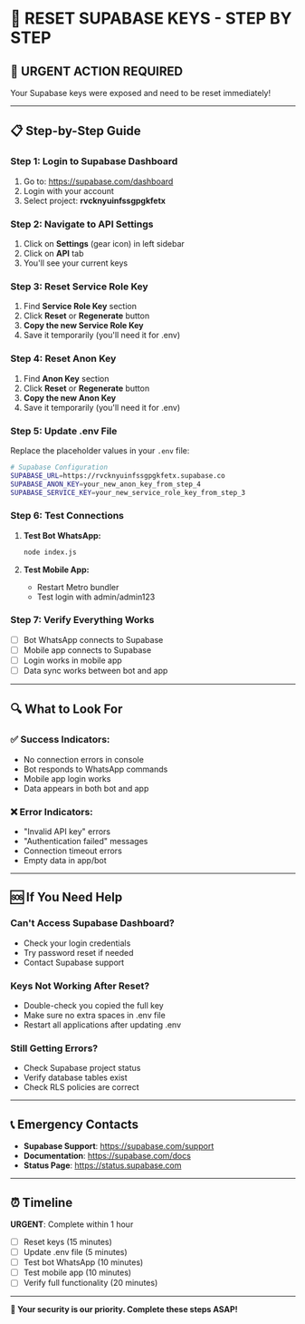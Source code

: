 # 🔑 RESET SUPABASE KEYS - STEP BY STEP

## 🚨 **URGENT ACTION REQUIRED**

Your Supabase keys were exposed and need to be reset immediately!

---

## 📋 **Step-by-Step Guide**

### **Step 1: Login to Supabase Dashboard**
1. Go to: https://supabase.com/dashboard
2. Login with your account
3. Select project: **rvcknyuinfssgpgkfetx**

### **Step 2: Navigate to API Settings**
1. Click on **Settings** (gear icon) in left sidebar
2. Click on **API** tab
3. You'll see your current keys

### **Step 3: Reset Service Role Key**
1. Find **Service Role Key** section
2. Click **Reset** or **Regenerate** button
3. **Copy the new Service Role Key**
4. Save it temporarily (you'll need it for .env)

### **Step 4: Reset Anon Key**
1. Find **Anon Key** section  
2. Click **Reset** or **Regenerate** button
3. **Copy the new Anon Key**
4. Save it temporarily (you'll need it for .env)

### **Step 5: Update .env File**
Replace the placeholder values in your `.env` file:

```bash
# Supabase Configuration
SUPABASE_URL=https://rvcknyuinfssgpgkfetx.supabase.co
SUPABASE_ANON_KEY=your_new_anon_key_from_step_4
SUPABASE_SERVICE_KEY=your_new_service_role_key_from_step_3
```

### **Step 6: Test Connections**
1. **Test Bot WhatsApp:**
   ```bash
   node index.js
   ```
   
2. **Test Mobile App:**
   - Restart Metro bundler
   - Test login with admin/admin123

### **Step 7: Verify Everything Works**
- [ ] Bot WhatsApp connects to Supabase
- [ ] Mobile app connects to Supabase  
- [ ] Login works in mobile app
- [ ] Data sync works between bot and app

---

## 🔍 **What to Look For**

### **✅ Success Indicators:**
- No connection errors in console
- Bot responds to WhatsApp commands
- Mobile app login works
- Data appears in both bot and app

### **❌ Error Indicators:**
- "Invalid API key" errors
- "Authentication failed" messages
- Connection timeout errors
- Empty data in app/bot

---

## 🆘 **If You Need Help**

### **Can't Access Supabase Dashboard?**
- Check your login credentials
- Try password reset if needed
- Contact Supabase support

### **Keys Not Working After Reset?**
- Double-check you copied the full key
- Make sure no extra spaces in .env file
- Restart all applications after updating .env

### **Still Getting Errors?**
- Check Supabase project status
- Verify database tables exist
- Check RLS policies are correct

---

## 📞 **Emergency Contacts**

- **Supabase Support**: https://supabase.com/support
- **Documentation**: https://supabase.com/docs
- **Status Page**: https://status.supabase.com

---

## ⏰ **Timeline**

**URGENT**: Complete within 1 hour
- [ ] Reset keys (15 minutes)
- [ ] Update .env file (5 minutes)  
- [ ] Test bot WhatsApp (10 minutes)
- [ ] Test mobile app (10 minutes)
- [ ] Verify full functionality (20 minutes)

---

**🔐 Your security is our priority. Complete these steps ASAP!**
